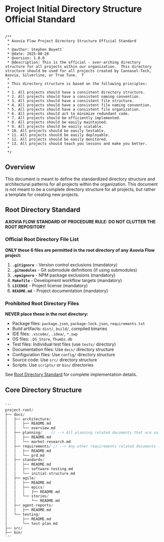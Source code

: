 # Project Initial Directory Structure Official Standard

```text

/**
 * Axovia Flow Project Directory Structure Official Standard
 * 
 * @author: Stephen Boyett`
 * @date: 2025-08-28
 * @version: 1.0.0
 * @description: This is the official - over-arching directory structure for all projects within our organization.  This directory structure should be used for all projects created by Cannasol-Tech, Axovia, Silverline, or True Tune.  T
 * 
 * This directory structure is based on the following principles:
 * 
 * 1. All projects should have a consistent directory structure.
 * 2. All projects should have a consistent naming convention.
 * 3. All projects should have a consistent file structure.
 * 4. All projects should have a consistent file naming convention.
 * 5. All projects should have a consistent file organization. 
 * 6. All projects should act to minimize redundant code. 
 * 7. All projects should be efficiently implemented. 
 * 8. All projects should be easily maintained. 
 * 9. All projects should be easily scalable. 
 * 10. All projects should be easily testable. 
 * 11. All projects should be easily deployable. 
 * 12. All projects should be easily monitored.
 * 13. All projects should teach you lessons and make you better.
 *
 */
```

## Overview

This document is meant to define the standardized directory structure and architectural patterns for all projects within the organization.  This document is not meant to be a complete directory structure for all projects, but rather a template for creating new projects.

## Root Directory Standard

**AXOVIA FLOW STANDARD OF PROCEDURE RULE: DO NOT CLUTTER THE ROOT REPOSITORY**

### Official Root Directory File List

**ONLY these 6 files are permitted in the root directory of any Axovia Flow project:**

1. **`.gitignore`** - Version control exclusions (mandatory)
2. **`.gitmodules`** - Git submodule definitions (if using submodules)
3. **`.npmignore`** - NPM package exclusions (mandatory)
4. **`Makefile`** - Development workflow targets (mandatory)
5. **`LICENSE`** - Project license (mandatory)
6. **`README.md`** - Project documentation (mandatory)

### Prohibited Root Directory Files

**NEVER place these in the root directory:**
- Package files: `package.json`, `package-lock.json`, `requirements.txt`
- Build artifacts: `dist/`, `build/`, compiled binaries
- IDE files: `.vscode/`, `.idea/`, `*.swp`
- OS files: `.DS_Store`, `Thumbs.db`
- Test files: Individual test files (use `tests/` directory)
- Documentation files: Use `docs/` directory structure
- Configuration files: Use `config/` directory structure
- Source code: Use `src/` directory structure
- Scripts: Use `scripts/` or `bin/` directories

See [Root Directory Standard](root-directory.md) for complete implementation details.

## Core Directory Structure

```Cpp

'''
project-root/
├── docs/
│   ├── architecture/
│   │   ├── README.md
│   │   └── overview.md
│   ├── planning/    // --> All planning related documents that are solely for the purpose of planning.
│   │   ├── README.md
│   │   └── market-research.md
│   ├── requirements/ // --> Any other requirements related documents (SRD, TRD, etc.)
│   │   ├── README.md
│   │   └── prd.md     
│   ├── standards/
│   │   ├── README.md
│   │   ├── software-testing.md
│   │   └── initial-structure.md
│   ├── agile/
│   │   ├── README.md
│   │   ├── epics/
│   │   │   ├── README.md
│   │   └── stories/
│   │       └── README.md
│   ├── agent-reports/
│   │   ├── README.md
│   └── testing/
│       ├── README.md
│       └── test-plan.md
├── src/
├── bin/
'''

```
